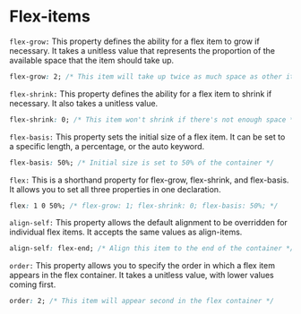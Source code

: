 # Flex-items

`flex-grow:` This property defines the ability for a flex item to grow if necessary. It takes a unitless value that represents the proportion of the available space that the item should take up.

```css
flex-grow: 2; /* This item will take up twice as much space as other items */
```

`flex-shrink:` This property defines the ability for a flex item to shrink if necessary. It also takes a unitless value.

```css
flex-shrink: 0; /* This item won't shrink if there's not enough space */
```

`flex-basis:` This property sets the initial size of a flex item. It can be set to a specific length, a percentage, or the auto keyword.

```css
flex-basis: 50%; /* Initial size is set to 50% of the container */
```

`flex:` This is a shorthand property for flex-grow, flex-shrink, and flex-basis. It allows you to set all three properties in one declaration.

```css
flex: 1 0 50%; /* flex-grow: 1; flex-shrink: 0; flex-basis: 50%; */
```

`align-self:` This property allows the default alignment to be overridden for individual flex items. It accepts the same values as align-items.

```css
align-self: flex-end; /* Align this item to the end of the container */
```

`order:` This property allows you to specify the order in which a flex item appears in the flex container. It takes a unitless value, with lower values coming first.

```css
order: 2; /* This item will appear second in the flex container */
```
